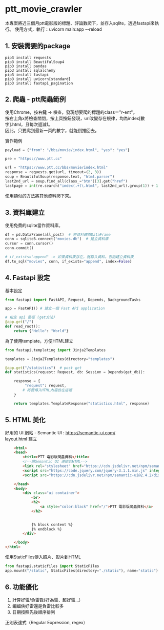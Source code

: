 # ptt_movie_crawler

本專案將近三個月ptt電影版的標題、評論數爬下，並存入sqlite，透過fastapi來執行。
使用方式，執行：uvicorn main:app --reload

## 1. 安裝需要的package
```
pip3 install requests
pip3 install BeautifulSoup4
pip3 install pandas
pip3 install sqlalchemy
pip3 install fastapi
pip3 install uvicorn[standard]
pip3 install fastapi_pagination
```

## 2. 爬蟲 - ptt爬蟲範例
使用Chrome，按右鍵 -> 檢查，發現想要爬的標題的class＝"r-ent"。<br/>
按右上角x將檢查關閉，按上頁按鈕發現，url改變存在規律，均為index[數字].html，且每次遞減1。<br/>
因此，只要爬到最新一頁的數字，就能倒推回去。<br/>

實作範例
```python
payload = {"from": "/bbs/movie/index.html", "yes": "yes"}

pre = "https://www.ptt.cc"

url = "https://www.ptt.cc/bbs/movie/index.html"
response = requests.get(url, timeout=(2, 3))
soup = BeautifulSoup(response.text, "html.parser")
last2nd_url = soup.find_all(class_="btn")[3].get("href")
lastpage = int(re.search("index(.+)\.html", last2nd_url).group(1)) + 1  # 找到最後一頁的網址
```

使用類似的方法將其他資料爬下來。

## 3. 資料庫建立

使用免費的sqlite當作資料庫。

```python
df = pd.DataFrame(all_post)  # 將資料轉為DataFrame
conn = sqlite3.connect("movies.db")  # 建立資料庫
cursor = conn.cursor()
conn.commit()

# if_exists="append" -> 如果資料表存在，就寫入資料，否則建立資料表
df.to_sql("movies", conn, if_exists="append", index=False)
```

## 4. Fastapi 設定
基本設定

```python
from fastapi import FastAPI, Request, Depends, BackgroundTasks

app = FastAPI() # 建立一個 Fast API application

# 指定 api 路徑 (get方法)
@app.get("/")
def read_root():
    return {"Hello": "World"}

```

為了使用template，方便HTML建立
```python
from fastapi.templating import Jinja2Templates

templates = Jinja2Templates(directory="templates")

@app.get("/statistics")  # post get
def statistics(request: Request, db: Session = Depends(get_db)):

    response = {
         "request": request,
        # 將要傳入HTML內容放在這裡
    }

    return templates.TemplateResponse("statistics.html", response)

```

## 5. HTML 美化
好用的 UI 網站 - Semantic UI : https://semantic-ui.com/ <br/>
layout.html 建立
```HTML
    <html>
    <head>
        <title>PTT 電影版爬蟲資料</title>
        <!--將Semantic UI 連結到HTML-->
        <link rel="stylesheet" href="https://cdn.jsdelivr.net/npm/semantic-ui@2.4.2/dist/semantic.min.css">
        <script src="https://code.jquery.com/jquery-3.1.1.min.js" integrity="sha256-hVVnYaiADRTO2PzUGmuLJr8BLUSjGIZsDYGmIJLv2b8=" crossorigin="anonymous"></script>
        <script src="https://cdn.jsdelivr.net/npm/semantic-ui@2.4.2/dist/semantic.min.js"></script>

    </head>
    <body>
        <div class="ui container">
            <br>
            <h2>
                <a style="color:black" href="/">PTT 電影版爬蟲資料</a>
            </h2>
            

            {% block content %}
            {% endblock %}
        </div>

    </body>
</html>
```

使用StaticFiles傳入照片、影片到HTML

```python
from fastapi.staticfiles import StaticFiles
app.mount("/static", StaticFiles(directory="./static"), name="static")
```

## 6. 功能優化
1. 計算好雷/負雷數(好為雷、超好雷...)
2. 蝙蝠俠好雷還是負雷比較多
3. 日期按照先後順序排列

正則表達式（Regular Expression, regex）
